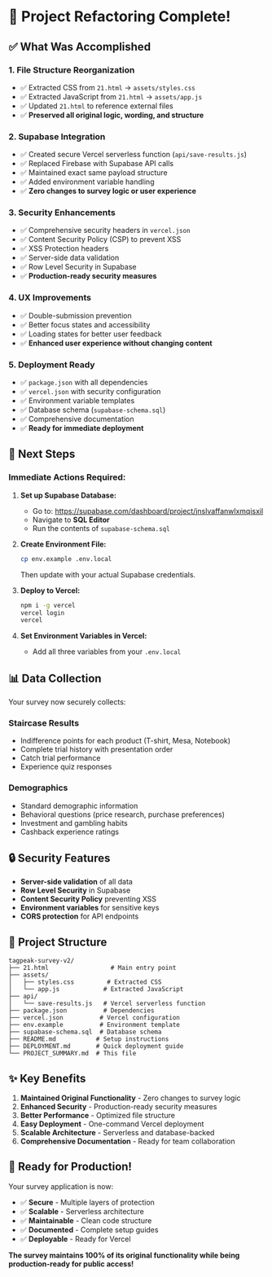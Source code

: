 # 🎉 Project Refactoring Complete!

## ✅ What Was Accomplished

### 1. **File Structure Reorganization**
- ✅ Extracted CSS from `21.html` → `assets/styles.css`
- ✅ Extracted JavaScript from `21.html` → `assets/app.js`  
- ✅ Updated `21.html` to reference external files
- ✅ **Preserved all original logic, wording, and structure**

### 2. **Supabase Integration**
- ✅ Created secure Vercel serverless function (`api/save-results.js`)
- ✅ Replaced Firebase with Supabase API calls
- ✅ Maintained exact same payload structure
- ✅ Added environment variable handling
- ✅ **Zero changes to survey logic or user experience**

### 3. **Security Enhancements**
- ✅ Comprehensive security headers in `vercel.json`
- ✅ Content Security Policy (CSP) to prevent XSS
- ✅ XSS Protection headers
- ✅ Server-side data validation
- ✅ Row Level Security in Supabase
- ✅ **Production-ready security measures**

### 4. **UX Improvements**
- ✅ Double-submission prevention
- ✅ Better focus states and accessibility
- ✅ Loading states for better user feedback
- ✅ **Enhanced user experience without changing content**

### 5. **Deployment Ready**
- ✅ `package.json` with all dependencies
- ✅ `vercel.json` with security configuration
- ✅ Environment variable templates
- ✅ Database schema (`supabase-schema.sql`)
- ✅ Comprehensive documentation
- ✅ **Ready for immediate deployment**

## 🚀 Next Steps

### Immediate Actions Required:

1. **Set up Supabase Database:**
   - Go to: https://supabase.com/dashboard/project/jnslvaffanwlxmqisxil
   - Navigate to **SQL Editor**
   - Run the contents of `supabase-schema.sql`

2. **Create Environment File:**
   ```bash
   cp env.example .env.local
   ```
   Then update with your actual Supabase credentials.

3. **Deploy to Vercel:**
   ```bash
   npm i -g vercel
   vercel login
   vercel
   ```

4. **Set Environment Variables in Vercel:**
   - Add all three variables from your `.env.local`

## 📊 Data Collection

Your survey now securely collects:

### Staircase Results
- Indifference points for each product (T-shirt, Mesa, Notebook)
- Complete trial history with presentation order
- Catch trial performance
- Experience quiz responses

### Demographics  
- Standard demographic information
- Behavioral questions (price research, purchase preferences)
- Investment and gambling habits
- Cashback experience ratings

## 🔒 Security Features

- **Server-side validation** of all data
- **Row Level Security** in Supabase
- **Content Security Policy** preventing XSS
- **Environment variables** for sensitive keys
- **CORS protection** for API endpoints

## 📁 Project Structure

```
tagpeak-survey-v2/
├── 21.html                 # Main entry point
├── assets/
│   ├── styles.css         # Extracted CSS
│   └── app.js            # Extracted JavaScript
├── api/
│   └── save-results.js   # Vercel serverless function
├── package.json          # Dependencies
├── vercel.json          # Vercel configuration
├── env.example          # Environment template
├── supabase-schema.sql  # Database schema
├── README.md           # Setup instructions
├── DEPLOYMENT.md       # Quick deployment guide
└── PROJECT_SUMMARY.md  # This file
```

## ✨ Key Benefits

1. **Maintained Original Functionality** - Zero changes to survey logic
2. **Enhanced Security** - Production-ready security measures
3. **Better Performance** - Optimized file structure
4. **Easy Deployment** - One-command Vercel deployment
5. **Scalable Architecture** - Serverless and database-backed
6. **Comprehensive Documentation** - Ready for team collaboration

## 🎯 Ready for Production!

Your survey application is now:
- ✅ **Secure** - Multiple layers of protection
- ✅ **Scalable** - Serverless architecture
- ✅ **Maintainable** - Clean code structure
- ✅ **Documented** - Complete setup guides
- ✅ **Deployable** - Ready for Vercel

**The survey maintains 100% of its original functionality while being production-ready for public access!**
